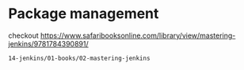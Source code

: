 # Package management

checkout https://www.safaribooksonline.com/library/view/mastering-jenkins/9781784390891/

`14-jenkins/01-books/02-mastering-jenkins`
